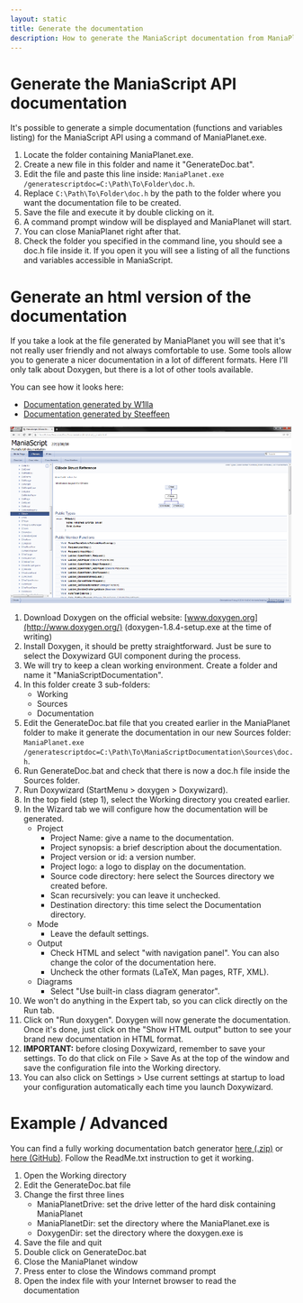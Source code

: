 ```yaml
---
layout: static
title: Generate the documentation
description: How to generate the ManiaScript documentation from ManiaPlanet.exe
---
```


Generate the ManiaScript API documentation
======================

It's possible to generate a simple documentation (functions and variables listing) for the ManiaScript API using a command of ManiaPlanet.exe.

1. Locate the folder containing ManiaPlanet.exe.
2. Create a new file in this folder and name it "GenerateDoc.bat".
3. Edit the file and paste this line inside: `ManiaPlanet.exe  /generatescriptdoc=C:\Path\To\Folder\doc.h`.
4. Replace `C:\Path\To\Folder\doc.h` by the path to the folder where you want the documentation file to be created.
5. Save the file and execute it by double clicking on it.
6. A command prompt window will be displayed and ManiaPlanet will start.
7. You can close ManiaPlanet right after that.
8. Check the folder you specified in the command line, you should see a doc.h file inside it. If you open it you will see a listing of all the functions and variables accessible in ManiaScript.

Generate an html version of the documentation
======================

If you take a look at the file generated by ManiaPlanet you will see that it's not really user friendly and not always comfortable to use. Some tools allow you to generate a nicer documentation in a lot of different formats. Here I'll only talk about Doxygen, but there is a lot of other tools available.

You can see how it looks here: 

* [Documentation generated by W1lla](http://maniascript.tmrankings.com/html/annotated)
* [Documentation generated by Steeffeen](http://maniascript.team-devota.com/annotated)

![Documentation example](./img/doc-exemple.png)

1. Download Doxygen on the official website: [www.doxygen.org‎](http://www.doxygen.org/‎) (doxygen-1.8.4-setup.exe at the time of writing)
2. Install Doxygen, it should be pretty straightforward. Just be sure to select the Doxywizard GUI component during the process.
3. We will try to keep a clean working environment. Create a folder and name it "ManiaScriptDocumentation".
4. In this folder create 3 sub-folders:
	* Working
	* Sources
	* Documentation
5. Edit the GenerateDoc.bat file that you created earlier in the ManiaPlanet folder to make it generate the documentation in our new Sources folder: `ManiaPlanet.exe  /generatescriptdoc=C:\Path\To\ManiaScriptDocumentation\Sources\doc.h`.
6. Run GenerateDoc.bat and check that there is now a doc.h file inside the Sources folder.
7. Run Doxywizard (StartMenu > doxygen > Doxywizard).
8. In the top field (step 1), select the Working directory you created earlier.
9. In the Wizard tab we will configure how the documentation will be generated.
	* Project
		* Project Name: give a name to the documentation.
		* Project synopsis: a brief description about the documentation.
		* Project version or id: a version number.
		* Project logo: a logo to display on the documentation.
		* Source code directory: here select the Sources directory we created before.
		* Scan recursively: you can leave it unchecked.
		* Destination directory: this time select the Documentation directory.
	* Mode
		* Leave the default settings.
	* Output
		* Check HTML and select "with navigation panel". You can also change the color of the documentation here.
		* Uncheck the other formats (LaTeX, Man pages, RTF, XML).
	* Diagrams
		* Select "Use built-in class diagram generator".
10. We won't do anything in the Expert tab, so you can click directly on the Run tab.
11. Click on "Run doxygen". Doxygen will now generate the documentation. Once it's done, just click on the "Show HTML output" button to see your brand new documentation in HTML format.
12. __IMPORTANT:__ before closing Doxywizard, remember to save your settings. To do that click on File > Save As at the top of the window and save the configuration file into the Working directory.
13. You can also click on Settings > Use current settings at startup to load your configuration automatically each time you launch Doxywizard.

Example / Advanced
======================

You can find a fully working documentation batch generator [here (.zip)](http://utils.bside-community.com/CreateDoc.zip) or [here (GitHub)](https://github.com/maniaplanet/documentation/tree/gh-pages/maniascript/general/files/CreateDoc).
Follow the ReadMe.txt instruction to get it working.

1. Open the Working directory
2. Edit the GenerateDoc.bat file
3. Change the first three lines
	* ManiaPlanetDrive: set the drive letter of the hard disk containing ManiaPlanet
	* ManiaPlanetDir: set the directory where the ManiaPlanet.exe is
	* DoxygenDir: set the directory where the doxygen.exe is
4. Save the file and quit
5. Double click on GenerateDoc.bat
6. Close the ManiaPlanet window
7. Press enter to close the Windows command prompt
8. Open the index file with your Internet browser to read the documentation
